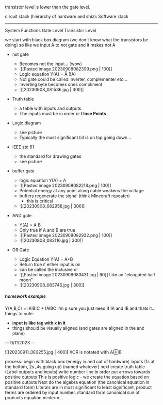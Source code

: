 transistor level is lower than the gate level.

circuit stack (hierarchy of hardware and shiz):
Software stack
______
System
Functions
Gate Level
Transistor Level

we start with black box diagram (we don't know what the transistors be doing) so like we input A to not gate and it makes not A

- not gate
	- Becomes not the input... (wow)
	- ![[Pasted image 20230908082309.png | 100]]
	- Logic equation Y(A) = Ā (!A)
	- Not gate could be called inverter, complementer etc...
	- Inverting byte becomes ones compliment 
	- ![[20230908_081536.jpg | 300]]
- Truth table
	- a table with inputs and outputs
	- The inputs must be in order or **I lose Points**
- Logic diagram
	- see picture
	- Typically the most significant bit is on top going down...
- IEEE std 91 
	- the standard for drawing gates
	- see picture

- buffer gate
	- logic equation Y(A) = A
	- ![[Pasted image 20230908082218.png | 100]] 
	- Potential energy at any point along cable weakens the voltage
	- buffers regenerate the signal (think Minecraft repeater)
		- this is critical
	- ![[20230908_082958.jpg | 300]]

- AND gate
	- Y(A) = A⋅B
	- Only true if A and B are true
	- ![[Pasted image 20230908082922.png | 100]]
	- ![[20230908_083116.jpg | 300]]
- OR Gate
	- Logic Equation Y(A) = A+B
	- Return true if either input is on
	- can be called the inclusive or
	- ![[Pasted image 20230908083431.jpg | 60]] Like an "elongated half moon"
	- ![[20230908_083746.jpg | 300]]



##### homework example
Y(A,B,C) = !A!B!C + !A!BC
I'm p sure you just need if !A and !B and thats it...
things to note:
- **input is like tag with x in it**
- things should be visually aligned (and gates are aligned in the and plane)

-- 9/11/2023 -- 

![[20230911_080255.jpg | 400]]
XOR is notated with A⊕B

process:
	begin with black box (energy in and out of hardware)
		inputs (1s at the bottom, 2s ,4s going up) (named whatever)
	next create truth table (Label outputs and inputs)
		write number line in order
		put arrows towards positive outputs
	This is positive logic - we create the equation based on positive outputs
		Next do the algebra equation (the canonical equation in standard form)
			Literals are in most significant to least significant, product terms are ordered by input number.
			standard form canonical sun of products equation
			minterm...